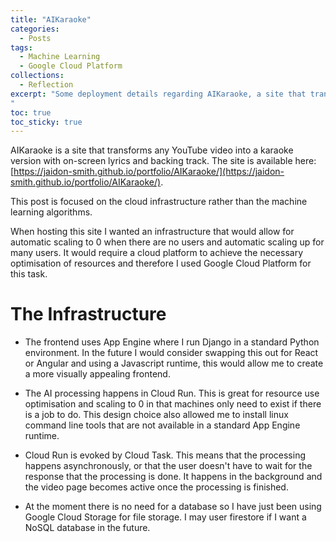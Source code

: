 ```yaml
---
title: "AIKaraoke"
categories:
  - Posts
tags:
  - Machine Learning
  - Google Cloud Platform
collections:
  - Reflection
excerpt: "Some deployment details regarding AIKaraoke, a site that transforms any YouTube video into a karaoke version with on-screen lyrics and backing track.
"
toc: true
toc_sticky: true
---
```


AIKaraoke is a site that transforms any YouTube video into a karaoke version with on-screen lyrics and backing track.
The site is available here: [https://jaidon-smith.github.io/portfolio/AIKaraoke/](https://jaidon-smith.github.io/portfolio/AIKaraoke/).

This post is focused on the cloud infrastructure rather than the machine learning algorithms. 

When hosting this site I wanted an infrastructure that would allow for automatic scaling to 0 when there are no users and automatic scaling up for many users. It would require a cloud platform to achieve the necessary optimisation of resources and therefore I used Google Cloud Platform for this task.

# The Infrastructure

* The frontend uses App Engine where I run Django in a standard Python environment. In the future I would consider swapping this out for React or Angular and using a Javascript runtime, this would allow me to create a more visually appealing frontend.

* The AI processing happens in Cloud Run. This is great for resource use optimisation and scaling to 0 in that machines only need to exist if there is a job to do. This design choice also allowed me to install linux command line tools that are not available in a standard App Engine runtime.

* Cloud Run is evoked by Cloud Task. This means that the processing happens asynchronously, or that the user doesn't have to wait for the response that the processing is done. It happens in the background and the video page becomes active once the processing is finished.

* At the moment there is no need for a database so I have just been using Google Cloud Storage for file storage. I may user firestore if I want a NoSQL database in the future.

